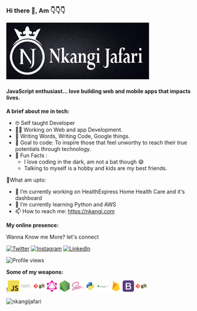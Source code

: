 
### Hi there 👋, Am 👇👇👇
![3 years experience as a freelancer](https://github.com/NKANGIJAFARI/nkangijafari/blob/master/github%20jafari%20logo.jpg)
#### JavaScript enthusiast... love building web and mobile apps that impacts lives.

**A brief about me in tech:** 
- 🤓 Self taught Developer 
- 👩‍💻 Working on Web and app Development.
- 📝 Writing Words, Writing Code, Google things.
- 🎯 Goal to code: To inspire those that feel unworthy to 
            reach their true potentials through technology.
- 💌 Fun Facts : 
    - I love coding in the dark, am not a bat though 😅
    - Talking to myself is a hobby and kids are my best friends.
    
📝What am upto:
- 🔭 I’m currently working on HealthExpress Home Health Care and it's dashboard
- 🌱 I’m currently learning Python and AWS 
- 📫 How to reach me:  https://nkangi.com 


**My online presence:** 
<!-- Online presence -->
 <p align="left">Wanna Know me More? let's connect</p>

<p align="left">
 
<a href="https://twitter.com/nkangijafari">
<img src="https://img.shields.io/badge/-Twitter-%231DA1F2" alt="Twitter" /></a> 

<a href="https://www.instagram.com/nkangijafari">
<img src="https://img.shields.io/badge/-Instagram-%23eb13a5" alt="Instagram" /></a>  

<a href="https://www.linkedin.com/in/nkangijafari/">
<img src="https://img.shields.io/badge/-LinkedIn-%233781da" alt="LinkedIn"/></a>
    
 
 ![Profile views](https://gpvc.arturio.dev/NKANGIJAFARI)  

</p>

**Some of my weapons:**  
<p>
!<img height="30" src="https://raw.githubusercontent.com/github/explore/80688e429a7d4ef2fca1e82350fe8e3517d3494d/topics/javascript/javascript.png">
<img height="30"  src="https://raw.githubusercontent.com/github/explore/80688e429a7d4ef2fca1e82350fe8e3517d3494d/topics/nextjs/nextjs.png">
<img height="30" src="https://raw.githubusercontent.com/github/explore/80688e429a7d4ef2fca1e82350fe8e3517d3494d/topics/git/git.png">
<img height="30" src="https://raw.githubusercontent.com/github/explore/5c058a388828bb5fde0bcafd4bc867b5bb3f26f3/topics/graphql/graphql.png">
<img height="30" src="https://raw.githubusercontent.com/github/explore/80688e429a7d4ef2fca1e82350fe8e3517d3494d/topics/nodejs/nodejs.png">
<img height="30" src="https://raw.githubusercontent.com/github/explore/80688e429a7d4ef2fca1e82350fe8e3517d3494d/topics/sass/sass.png">
<img height="30" src="https://raw.githubusercontent.com/github/explore/80688e429a7d4ef2fca1e82350fe8e3517d3494d/topics/python/python.png">
<img height="30" src="https://raw.githubusercontent.com/github/explore/80688e429a7d4ef2fca1e82350fe8e3517d3494d/topics/mongodb/mongodb.png">
<img height="30" src="https://raw.githubusercontent.com/github/explore/80688e429a7d4ef2fca1e82350fe8e3517d3494d/topics/firebase/firebase.png">
<img height="30"  src="https://raw.githubusercontent.com/github/explore/80688e429a7d4ef2fca1e82350fe8e3517d3494d/topics/bootstrap/bootstrap.png">
<img height="30" src="https://raw.githubusercontent.com/github/explore/80688e429a7d4ef2fca1e82350fe8e3517d3494d/topics/git/git.png">
</p>

<img src="https://github-readme-stats.vercel.app/api?username=NKANGIJAFARI&show_icons=true&theme=gotham&count_private=true" alt="nkangijafari"  width="48%" align="left"/>
 
 
<!-- ![GitHub Activity Graph](https://activity-graph.herokuapp.com/graph?username=NKANGIJAFARI)   -->
 

